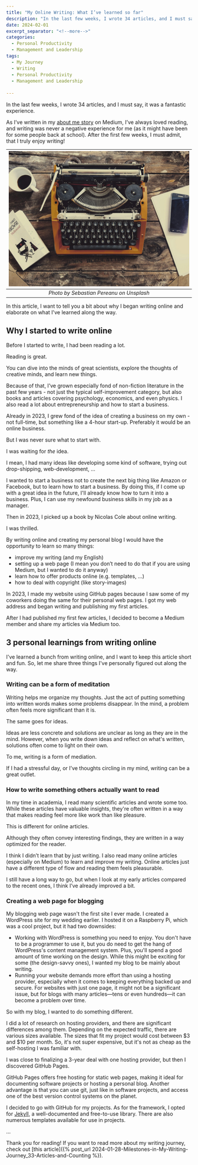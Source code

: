 ```yaml
---
title: "My Online Writing: What I’ve learned so far"
description: "In the last few weeks, I wrote 34 articles, and I must say, it was a fantastic experience. As I’ve written in my about me story, I’ve always loved reading, and writing was never a negative experience for me (as it might have been for some people back at school). After the first few weeks, I must admit, that I truly enjoy writing! In this article, I want to tell you a bit about why I began writing online and elaborate on what I've learned along the way."
date: 2024-02-01
excerpt_separator: "<!--more-->"
categories:
  - Personal Productivity
  - Management and Leadership
tags:
  - My Journey
  - Writing
  - Personal Productivity
  - Management and Leadership

---
```


In the last few weeks, I wrote 34 articles, and I must say, it was a fantastic experience.

As I’ve written in my [about me story](https://medium.com/about-me-stories/about-me-matthias-karner-40099d453354) on Medium, I’ve always loved reading, and writing was never a negative experience for me (as it might have been for some people back at school). After the first few weeks, I must admit, that I truly enjoy writing!

| ![image](/assets/images/pereanu-sebastian-typewriter-unsplash.jpg) |
|:--:|
| *Photo by Sebastian Pereanu on Unsplash* |

In this article, I want to tell you a bit about why I began writing online and elaborate on what I've learned along the way.

## Why I started to write online

Before I started to write, I had been reading a lot.

Reading is great.

You can dive into the minds of great scientists, explore the thoughts of creative minds, and learn new things.

Because of that, I’ve grown especially fond of non-fiction literature in the past few years - not just the typical self-improvement category, but also books and articles covering psychology, economics, and even physics. I also read a lot about entrepreneurship and how to start a business.

Already in 2023, I grew fond of the idea of creating a business on my own - not full-time, but something like a 4-hour start-up. Preferably it would be an online business.

But I was never sure what to start with.

I was waiting for *the* idea.

I mean, I had many ideas like developing some kind of software, trying out drop-shipping, web-development, …

I wanted to start a business not to create the next big thing like Amazon or Facebook, but to learn how to start a business. By doing this, if I come up with a great idea in the future, I'll already know how to turn it into a business. Plus, I can use my newfound business skills in my job as a manager.

Then in 2023, I picked up a book by Nicolas Cole about online writing.

I was thrilled.

By writing online and creating my personal blog I would have the opportunity to learn so many things:

- improve my writing (and my English)
- setting up a web page (I mean you don’t need to do that if you are using Medium, but I wanted to do it anyway)
- learn how to offer products online (e.g. templates, …)
- how to deal with copyright (like story-images)

In 2023, I made my website using GitHub pages because I saw some of my coworkers doing the same for their personal web pages. I got my web address and began writing and publishing my first articles.

After I had published my first few articles, I decided to become a Medium member and share my articles via Medium too.

## 3 personal learnings from writing online

I've learned a bunch from writing online, and I want to keep this article short and fun. So, let me share three things I've personally figured out along the way.

### Writing can be a form of meditation

Writing helps me organize my thoughts. Just the act of putting something into written words makes some problems disappear. In the mind, a problem often feels more significant than it is.

The same goes for ideas.

Ideas are less concrete and solutions are unclear as long as they are in the mind. However, when you write down ideas and reflect on what's written, solutions often come to light on their own.

To me, writing is a form of mediation.

If I had a stressful day, or I’ve thoughts circling in my mind, writing can be a great outlet.

### How to write something others actually want to read

In my time in academia, I read many scientific articles and wrote some too. While these articles have valuable insights, they're often written in a way that makes reading feel more like work than like pleasure.

This is different for online articles.

Although they often convey interesting findings, they are written in a way optimized for the reader.

I think I didn’t learn that by just writing. I also read many online articles (especially on Medium) to learn and improve my writing. Online articles just have a different type of flow and reading them feels pleasurable.

I still have a long way to go, but when I look at my early articles compared to the recent ones, I think I’ve already improved a bit.

### Creating a web page for blogging

My blogging web page wasn't the first site I ever made. I created a WordPress site for my wedding earlier. I hosted it on a Raspberry Pi, which was a cool project, but it had two downsides:

- Working with WordPress is something you need to enjoy. You don't have to be a programmer to use it, but you do need to get the hang of WordPress's content management system. Plus, you'll spend a good amount of time working on the design. While this might be exciting for some (the design-savvy ones), I wanted my blog to be mainly about writing.
- Running your website demands more effort than using a hosting provider, especially when it comes to keeping everything backed up and secure. For websites with just one page, it might not be a significant issue, but for blogs with many articles—tens or even hundreds—it can become a problem over time.

So with my blog, I wanted to do something different.

I did a lot of research on hosting providers, and there are significant differences among them. Depending on the expected traffic, there are various sizes available. The sizes that fit my project would cost between $3 and $10 per month. So, it's not super expensive, but it's not as cheap as the self-hosting I was familiar with.

I was close to finalizing a 3-year deal with one hosting provider, but then I discovered GitHub Pages.

GitHub Pages offers free hosting for static web pages, making it ideal for documenting software projects or hosting a personal blog. Another advantage is that you can use git, just like in software projects, and access one of the best version control systems on the planet.

I decided to go with GitHub for my projects. As for the framework, I opted for [Jekyll](https://jekyllrb.com/), a well-documented and free-to-use library. There are also numerous templates available for use in projects.

…

Thank you for reading! If you want to read more about my writing journey, check out [this article]({% post_url 2024-01-28-Milestones-in-My-Writing-Journey_33-Articles-and-Counting %}).
